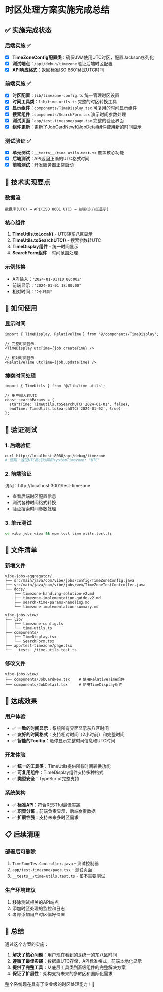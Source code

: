 # 时区处理方案实施完成总结

## ✅ 实施完成状态

### 后端实施 ✅
- [x] **TimeZoneConfig配置类**：确保JVM使用UTC时区，配置Jackson序列化
- [x] **测试端点**：`/api/debug/timezone` 验证后端时区配置
- [x] **API响应格式**：返回标准ISO 8601格式UTC时间

### 前端实施 ✅  
- [x] **时区配置**：`lib/timezone-config.ts` 统一管理时区设置
- [x] **时间工具类**：`lib/time-utils.ts` 完整的时区转换工具
- [x] **显示组件**：`components/TimeDisplay.tsx` 可复用的时间显示组件
- [x] **搜索组件**：`components/SearchForm.tsx` 演示时间参数处理
- [x] **测试页面**：`app/test-timezone/page.tsx` 完整的验证界面
- [x] **组件更新**：更新了JobCardNew和JobDetail组件使用新的时间显示

### 测试验证 ✅
- [x] **单元测试**：`__tests__/time-utils.test.ts` 覆盖核心功能
- [x] **后端测试**：API返回正确的UTC格式时间
- [x] **前端测试**：开发服务器正常启动

## 🔧 技术实现要点

### 数据流
```
数据库(UTC) → API(ISO 8601 UTC) → 前端(东八区显示)
```

### 核心组件
1. **TimeUtils.toLocal()** - UTC转东八区显示
2. **TimeUtils.toSearchUTC()** - 搜索参数转UTC
3. **TimeDisplay组件** - 统一时间显示
4. **SearchForm组件** - 时间范围处理

### 示例转换
- API输入：`"2024-01-01T10:00:00Z"`
- 前端显示：`"2024-01-01 18:00:00"`
- 相对时间：`"2小时前"`

## 🚀 如何使用

### 显示时间
```tsx
import { TimeDisplay, RelativeTime } from '@/components/TimeDisplay';

// 完整时间显示
<TimeDisplay utcTime={job.createTime} />

// 相对时间显示  
<RelativeTime utcTime={job.updateTime} />
```

### 搜索时间处理
```tsx
import { TimeUtils } from '@/lib/time-utils';

// 用户输入转UTC
const searchParams = {
  startTime: TimeUtils.toSearchUTC('2024-01-01', false),
  endTime: TimeUtils.toSearchUTC('2024-01-02', true)
};
```

## 🧪 验证测试

### 1. 后端验证
```bash
curl http://localhost:8080/api/debug/timezone
# 预期：返回UTC格式时间和systemTimezone: "UTC"
```

### 2. 前端验证
访问：http://localhost:3001/test-timezone
- 查看后端时区配置信息
- 测试各种时间格式转换
- 验证搜索时间参数处理

### 3. 单元测试
```bash
cd vibe-jobs-view && npm test time-utils.test.ts
```

## 📁 文件清单

### 新增文件
```
vibe-jobs-aggregator/
├── src/main/java/com/vibe/jobs/config/TimeZoneConfig.java
├── src/main/java/com/vibe/jobs/web/TimeZoneTestController.java
└── docs/
    ├── timezone-handling-solution-v2.md
    ├── timezone-implementation-guide-v2.md
    ├── search-time-params-handling.md
    └── timezone-implementation-summary.md

vibe-jobs-view/
├── lib/
│   ├── timezone-config.ts
│   └── time-utils.ts
├── components/
│   ├── TimeDisplay.tsx
│   └── SearchForm.tsx
├── app/test-timezone/page.tsx
└── __tests__/time-utils.test.ts
```

### 修改文件
```
vibe-jobs-view/
├── components/JobCardNew.tsx    # 使用RelativeTime组件
└── components/JobDetail.tsx     # 使用TimeDisplay组件
```

## 🎯 达成效果

### 用户体验
- ✅ **一致的时间显示**：系统所有界面显示东八区时间
- ✅ **友好的时间格式**：支持相对时间（2小时前）和完整时间
- ✅ **智能的Tooltip**：悬停显示完整时间信息和UTC时间

### 开发体验  
- ✅ **统一的工具类**：TimeUtils提供所有时间转换功能
- ✅ **可复用组件**：TimeDisplay组件支持多种格式
- ✅ **类型安全**：TypeScript完整支持

### 系统架构
- ✅ **标准API**：符合RESTful最佳实践
- ✅ **职责分离**：前端负责显示，后端负责数据
- ✅ **扩展性强**：支持未来多时区需求

## 📋 后续清理

### 部署后可删除
1. `TimeZoneTestController.java` - 测试控制器
2. `app/test-timezone/page.tsx` - 测试页面  
3. `__tests__/time-utils.test.ts` - 如不需要测试

### 生产环境建议
1. 移除测试相关的API端点
2. 添加时区处理的监控和日志
3. 考虑添加用户时区偏好设置

## 🎉 总结

通过这个方案的实施：

1. **解决了核心问题**：用户现在看到的是统一的东八区时间
2. **遵循了最佳实践**：数据库UTC存储，API标准格式，前端本地化显示
3. **提供了完整工具**：从底层工具类到高级组件的完整解决方案
4. **保证了扩展性**：架构支持未来的多时区和国际化需求

整个系统现在具有了专业级的时区处理能力！🚀